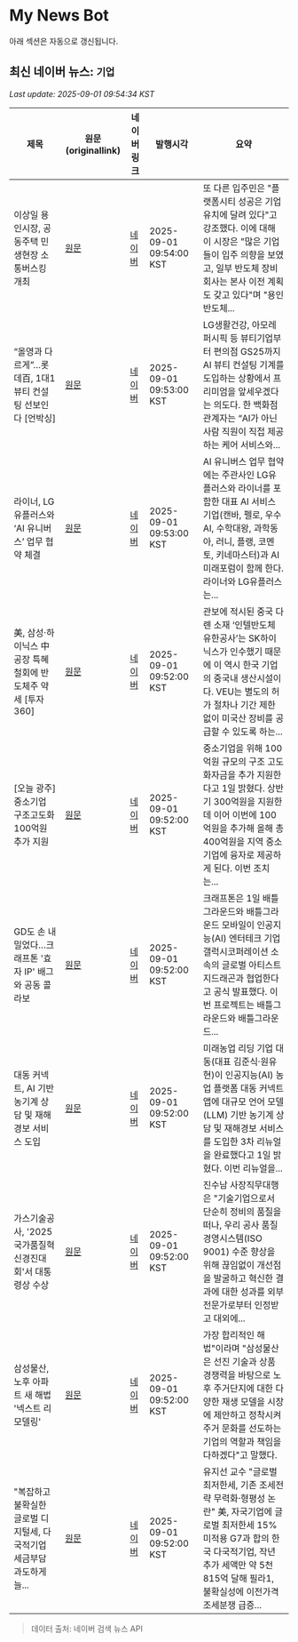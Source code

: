 # My News Bot

아래 섹션은 자동으로 갱신됩니다.

<!-- NEWS:START -->
## 최신 네이버 뉴스: `기업`
_Last update: 2025-09-01 09:54:34 KST_

| 제목 | 원문(originallink) | 네이버 링크 | 발행시각 | 요약 |
|---|---|---|---|---|
| 이상일 용인시장, 공동주택 민생현장 소통버스킹 개최 | [원문](http://www.fieldnews.kr/news/articleView.html?idxno=21012) | [네이버](http://www.fieldnews.kr/news/articleView.html?idxno=21012) | 2025-09-01 09:54:00 KST | 또 다른 입주민은 "플랫폼시티 성공은 기업 유치에 달려 있다"고 강조했다. 이에 대해 이 시장은 "많은 기업들이 입주 의향을 보였고, 일부 반도체 장비 회사는 본사 이전 계획도 갖고 있다"며 "용인 반도체... |
| “올영과 다르게”…롯데百, 1대1 뷰티 컨설팅 선보인다 [언박싱] | [원문](https://biz.heraldcorp.com/article/10565602?ref=naver) | [네이버](https://n.news.naver.com/mnews/article/016/0002522012?sid=101) | 2025-09-01 09:53:00 KST | LG생활건강, 아모레퍼시픽 등 뷰티기업부터 편의점 GS25까지 AI 뷰티 컨설팅 기계를 도입하는 상황에서 프리미엄을 앞세우겠다는 의도다. 한 백화점 관계자는 “AI가 아닌 사람 직원이 직접 제공하는 케어 서비스와... |
| 라이너, LG유플러스와 ‘AI 유니버스’ 업무 협약 체결 | [원문](https://biz.chosun.com/it-science/ict/2025/09/01/PR47LMVE7JAWBHAP7X4GIIFJDA/?utm_source=naver&utm_medium=original&utm_campaign=biz) | [네이버](https://n.news.naver.com/mnews/article/366/0001104381?sid=105) | 2025-09-01 09:53:00 KST | AI 유니버스 업무 협약에는 주관사인 LG유플러스와 라이너를 포함한 대표 AI 서비스 기업(캔바, 펠로, 우수AI, 수학대왕, 과학동아, 러니, 플랭, 코멘토, 키네마스터)과 AI미래포럼이 함께 한다. 라이너와 LG유플러스는... |
| 美, 삼성·하이닉스 中공장 특혜 철회에 반도체주 약세 [투자360] | [원문](https://biz.heraldcorp.com/article/10565599?ref=naver) | [네이버](https://n.news.naver.com/mnews/article/016/0002522009?sid=101) | 2025-09-01 09:52:00 KST | 관보에 적시된 중국 다롄 소재 ‘인텔반도체 유한공사’는 SK하이닉스가 인수했기 때문에 이 역시 한국 기업의 중국내 생산시설이다. VEU는 별도의 허가 절차나 기간 제한 없이 미국산 장비를 공급할 수 있도록 하는... |
| [오늘 광주] 중소기업 구조고도화 100억원 추가 지원 | [원문](https://www.moneys.co.kr/article/2025090109380345333) | [네이버](https://n.news.naver.com/mnews/article/417/0001098490?sid=102) | 2025-09-01 09:52:00 KST | 중소기업을 위해 100억원 규모의 구조 고도화자금을 추가 지원한다고 1일 밝혔다. 상반기 300억원을 지원한데 이어 이번에 100억원을 추가해 올해 총 400억원을 지역 중소기업에 융자로 제공하게 된다. 이번 조치는... |
| GD도 손 내밀었다…크래프톤 '효자 IP' 배그와 공동 콜라보 | [원문](https://www.hankyung.com/article/202509013850g) | [네이버](https://n.news.naver.com/mnews/article/015/0005178153?sid=105) | 2025-09-01 09:52:00 KST | 크래프톤은 1일 배틀그라운드와 배틀그라운드 모바일이 인공지능(AI) 엔터테크 기업 갤럭시코퍼레이션 소속의 글로벌 아티스트 지드래곤과 협업한다고 공식 발표했다. 이번 프로젝트는 배틀그라운드와 배틀그라운드... |
| 대동 커넥트, AI 기반 농기계 상담 및 재해경보 서비스 도입 | [원문](https://www.etnews.com/20250901000051) | [네이버](https://n.news.naver.com/mnews/article/030/0003345581?sid=102) | 2025-09-01 09:52:00 KST | 미래농업 리딩 기업 대동(대표 김준식·원유현)이 인공지능(AI) 농업 플랫폼 대동 커넥트 앱에 대규모 언어 모델(LLM) 기반 농기계 상담 및 재해경보 서비스를 도입한 3차 리뉴얼을 완료했다고 1일 밝혔다. 이번 리뉴얼을... |
| 가스기술공사, '2025 국가품질혁신경진대회'서 대통령상 수상 | [원문](http://www.chungnamilbo.co.kr/news/articleView.html?idxno=846872) | [네이버](http://www.chungnamilbo.co.kr/news/articleView.html?idxno=846872) | 2025-09-01 09:52:00 KST | 진수남 사장직무대행은 "기술기업으로서 단순히 정비의 품질을 떠나, 우리 공사 품질 경영시스템(ISO 9001) 수준 향상을 위해 끊임없이 개선점을 발굴하고 혁신한 결과에 대한 성과를 외부 전문가로부터 인정받고 대외에... |
| 삼성물산, 노후 아파트 새 해법 '넥스트 리모델링' | [원문](http://www.00news.co.kr/news/articleView.html?idxno=96921) | [네이버](http://www.00news.co.kr/news/articleView.html?idxno=96921) | 2025-09-01 09:52:00 KST | 가장 합리적인 해법"이라며 "삼성물산은 선진 기술과 상품 경쟁력을 바탕으로 노후 주거단지에 대한 다양한 재생 모델을 시장에 제안하고 정착시켜 주거 문화를 선도하는 기업의 역할과 책임을 다하겠다"고 말했다. |
| "복잡하고 불확실한 글로벌 디지털세, 다국적기업 세금부담 과도하게 늘... | [원문](https://www.taxtimes.co.kr/news/article.html?no=271216) | [네이버](https://www.taxtimes.co.kr/news/article.html?no=271216) | 2025-09-01 09:52:00 KST | 유지선 교수 "글로벌 최저한세, 기존 조세전략 무력화·형평성 논란" 美, 자국기업에 글로벌 최저한세 15% 미적용 G7과 합의 한국 다국적기업, 작년 추가 세액만 약 5천815억 달해 필라1, 불확실성에 이전가격 조세분쟁 급증... |

> 데이터 출처: 네이버 검색 뉴스 API
<!-- NEWS:END -->

